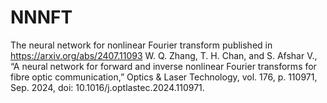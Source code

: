 # NNNFT
The neural network for nonlinear Fourier transform published in https://arxiv.org/abs/2407.11093
W. Q. Zhang, T. H. Chan, and S. Afshar V., “A neural network for forward and inverse nonlinear Fourier transforms for fibre optic communication,” Optics & Laser Technology, vol. 176, p. 110971, Sep. 2024, doi: 10.1016/j.optlastec.2024.110971.
